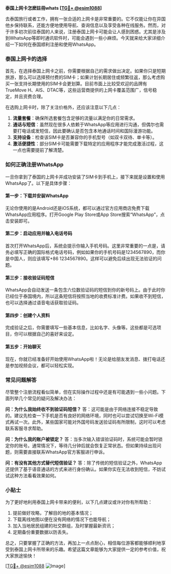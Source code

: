 **泰国上网卡怎麽註冊whats [[TG💪+ @esim1088](https://t.me/s/esim1088)]**

去泰国旅行或者工作，拥有一张合适的上网卡是非常重要的。它不仅能让你在异国他乡保持联系，还能方便地使用导航、查询信息以及享受各种在线服务。然而，对于许多初次前往泰国的人来说，注册泰国上网卡可能会让人感到困惑。尤其是涉及到WhatsApp等即时通讯软件时，可能会遇到一些小麻烦。今天就来给大家详细介绍一下如何在泰国顺利注册和使用WhatsApp。

### 泰国上网卡的选择

首先，在选择泰国上网卡之前，你需要根据自己的需求做出决定。如果你只是短期旅游，那么可以选择预付费的SIM卡；如果计划长期居住或频繁往返，那么考虑购买一张支持长期使用的SIM卡会更划算。目前市面上比较受欢迎的品牌有TrueMove H、AIS、DTAC等，这些运营商提供的上网卡覆盖范围广，信号稳定，并且资费合理。

在选购上网卡时，除了关注价格外，还应该注意以下几点：

1. **流量套餐**：确保所选套餐包含足够的流量以满足你的日常需求。
2. **通话与短信**：虽然现在很多人依赖于WhatsApp等应用进行沟通，但偶尔也需要打电话或发短信，因此要确认是否包含本地通话时间和国际漫游功能。
3. **支持设备**：检查该SIM卡是否兼容你的手机型号（如双卡双待、单卡等）。
4. **激活便捷性**：部分SIM卡可能需要下载特定的应用程序才能完成激活过程，这一点也需要提前了解清楚。

### 如何正确注册WhatsApp

一旦你拿到了泰国的上网卡并成功安装了SIM卡到手机上，接下来就是设置和使用WhatsApp了。以下是具体步骤：

#### 第一步：下载并安装WhatsApp
无论你使用的是Android还是iOS系统，都可以通过官方应用商店免费下载WhatsApp应用程序。打开Google Play Store或App Store搜索“WhatsApp”，点击安装即可。

#### 第二步：启动应用并输入电话号码
首次打开WhatsApp后，系统会提示你输入手机号码。这里非常重要的一点是，请务必填写正确的国际格式电话号码，例如如果你的手机号码是1234567890，而你是中国人，则应该填写+86 1234567890。这样可以避免后续出现无法验证的问题。

#### 第三步：接收验证码短信
WhatsApp会自动发送一条包含六位数验证码的短信到你的新号码上。由于此时你已经位于泰国境内，所以这条短信将按照当地的收费标准计费。如果收不到短信，也可以选择通过语音电话获取验证码。

#### 第四步：创建个人资料
完成验证之后，你需要填写一些基本信息，比如名字、头像等。这些都是可选项目，你可以根据自己的喜好来设定。

#### 第五步：开始聊天
现在，你就已经准备好开始使用WhatsApp啦！无论是给朋友发消息、拨打电话还是参加视频会议，都可以轻松实现。

### 常见问题解答

尽管整个注册流程看似简单，但在实际操作过程中还是有可能遇到一些小问题。下面列举几个常见的疑问及解决办法：

**问：为什么我始终收不到验证码短信？**
答：这可能是由于网络连接不稳定导致的。建议先检查一下手机是否有良好的网络环境，同时也可以尝试切换至Wi-Fi模式再试一次。此外，某些国家可能对外国号码发送验证码有所限制，这时可以考虑联系客服寻求帮助。

**问：为什么我的账户被锁定？**
答：当多次输入错误验证码时，系统可能会暂时锁定你的账号。通常情况下，等待几分钟后就会恢复正常状态。但如果持续出现问题，则需要直接联系WhatsApp官方客服进行申诉。

**问：有没有其他方式替代短信验证？**
答：除了传统的短信验证之外，WhatsApp还提供了基于语音通话的方式来进行身份确认。如果你实在无法收到短信，不妨试试这种方法看看效果如何。

### 小贴士

为了更好地利用泰国上网卡带来的便利，以下几点建议或许对你有所帮助：

1. 提前做好攻略，了解目的地的基本情况；
2. 下载离线地图以便在没有网络的情况下也能导航；
3. 加入当地居民组建的社交群组，及时掌握最新资讯；
4. 定期备份重要数据以防丢失。

总之，只要掌握了正确的方法，再加上一点点耐心，相信每位游客都能够顺利地享受到泰国上网卡所带来的乐趣。希望这篇文章能够为大家提供一定的参考价值，祝大家旅途愉快！

[[TG💪+ @esim1088](https://t.me/s/esim1088) ![Image](https://i.postimg.cc/4NQfJmqS/Snipaste-2025-05-13-00-14-12.png)]
